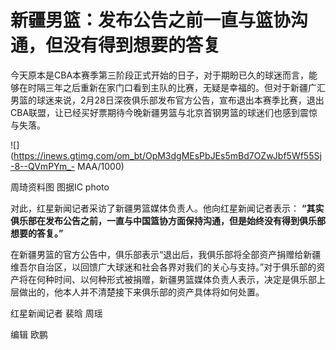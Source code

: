 # 新疆男篮：发布公告之前一直与篮协沟通，但没有得到想要的答复

今天原本是CBA本赛季第三阶段正式开始的日子，对于期盼已久的球迷而言，能够在时隔三年之后重新在家门口看到主队的比赛，无疑是幸福的。但对于新疆广汇男篮的球迷来说，2月28日深夜俱乐部发布官方公告，宣布退出本赛季比赛，退出CBA联盟，让已经买好票期待今晚新疆男篮与北京首钢男篮的球迷们也感到震惊与失落。

![](https://inews.gtimg.com/om_bt/OpM3dgMEsPbJEs5mBd7OZwJbf5Wf55Sj-8--QVmPYm_-
MAA/1000)

周琦资料图 图据IC photo

对此，红星新闻记者采访了新疆男篮媒体负责人。他向红星新闻记者表示：
**“其实俱乐部在发布公告之前，一直与中国篮协方面保持沟通，但是始终没有得到俱乐部想要的答复。”**

在新疆男篮的官方公告中，俱乐部表示“退出后，我俱乐部将全部资产捐赠给新疆维吾尔自治区，以回馈广大球迷和社会各界对我们的关心与支持。”对于俱乐部的资产将在何种时间、以何种形式被捐赠，新疆男篮媒体负责人表示，决定是俱乐部上层做出的，他本人并不清楚接下来俱乐部的资产具体将如何处置。

红星新闻记者 裴晗 周瑶

编辑 欧鹏

